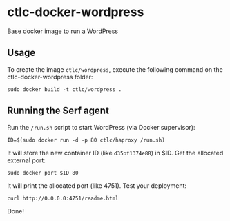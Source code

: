 ctlc-docker-wordpress
==================

Base docker image to run a WordPress


Usage
-----

To create the image `ctlc/wordpress`, execute the following command on the ctlc-docker-wordpress folder:

	sudo docker build -t ctlc/wordpress .

Running the Serf agent
------------------------

Run the `/run.sh` script to start WordPress (via Docker supervisor):

	ID=$(sudo docker run -d -p 80 ctlc/haproxy /run.sh)

It will store the new container ID (like `d35bf1374e88`) in $ID. Get the allocated external port:

	sudo docker port $ID 80

It will print the allocated port (like 4751). Test your deployment:

	curl http://0.0.0.0:4751/readme.html

Done!